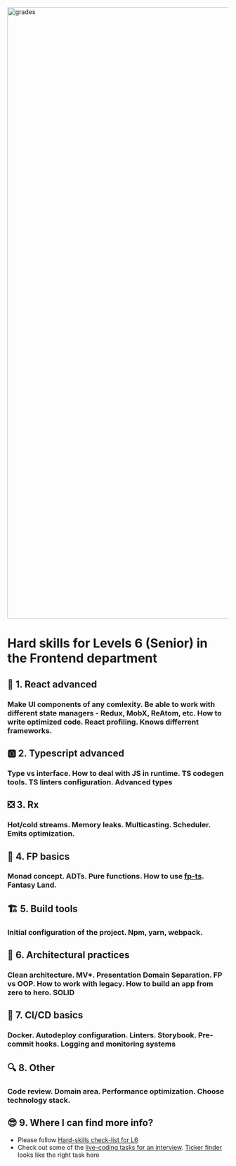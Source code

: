 <img width="1392" alt="grades" src="https://user-images.githubusercontent.com/47868427/120641169-f546a000-c47b-11eb-94a1-b03db576ab43.png">

# Hard skills for Levels 6 (Senior) in the Frontend department

## 🚀 1. React advanced
### Make UI components of any comlexity. Be able to work with different state managers - Redux, MobX, ReAtom, etc. How to write optimized code. React profiling. Knows differrent frameworks. 

## 🅾️ 2. Typescript advanced
### Type vs interface. How to deal with JS in runtime. TS codegen tools. TS linters configuration. Advanced types

## ❎ 3. Rx
### Hot/cold streams. Memory leaks. Multicasting. Scheduler. Emits optimization.

## 📡 4. FP basics
### Monad concept. ADTs. Pure functions. How to use [fp-ts](https://github.com/gcanti/fp-ts). Fantasy Land.

## 🏗️ 5. Build tools
### Initial configuration of the project. Npm, yarn, webpack. 

## 🧹 6. Architectural practices
### Clean architecture. MV*. Presentation Domain Separation. FP vs OOP. How to work with legacy. How to build an app from zero to hero. SOLID

## 🔄 7. CI/CD basics
### Docker. Autodeploy configuration. Linters. Storybook. Pre-commit hooks. Logging and monitoring systems

## 🔍 8. Other
### Code review. Domain area. Performance optimization. Choose technology stack. 

## 😎 9. Where I can find more info?
- Please follow [Hard-skills check-list for L6](https://docs.google.com/spreadsheets/d/1PKy3hWqiKJ66MxrWhCk9xprJgO_-g2xnjnB0SvUuosY/edit#gid=1856671199)
- Check out some of the [live-coding tasks for an interview](https://confluence.in.devexperts.com/x/EYMfDg). [Ticker finder](https://codesandbox.io/s/devexperts-coding-interview-en-mwe0f?file=/tasks.txt) looks like the right task here

